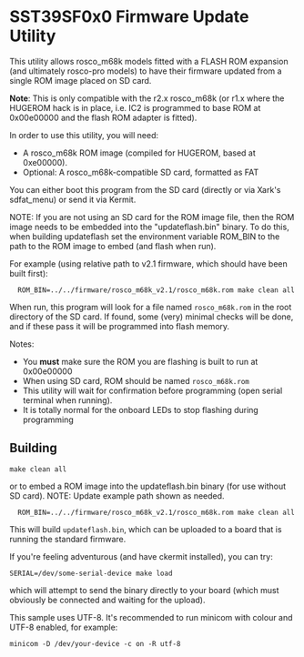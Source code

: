 # SST39SF0x0 Firmware Update Utility

This utility allows rosco_m68k models fitted with a FLASH ROM
expansion (and ultimately rosco-pro models) to have their firmware
updated from a single ROM image placed on SD card.

**Note**: This is only compatible with the r2.x rosco_m68k (or r1.x
where the HUGEROM hack is in place, i.e. IC2 is programmed to base ROM
at 0x00e00000 and the flash ROM adapter is fitted).

In order to use this utility, you will need:

* A rosco_m68k ROM image (compiled for HUGEROM, based at 0xe00000).
* Optional: A rosco_m68k-compatible SD card, formatted as FAT

You can either boot this program from the SD card (directly or
via Xark's sdfat_menu) or send it via Kermit.

NOTE: If you are not using an SD card for the ROM image file, then
the ROM image needs to be embedded into the "updateflash.bin" binary.
To do this, when building updateflash set the environment variable
ROM_BIN to the path to the ROM image to embed (and flash when run).

For example (using relative path to v2.1 firmware, which should have been built first):

```shell
  ROM_BIN=../../firmware/rosco_m68k_v2.1/rosco_m68k.rom make clean all
```

When run, this program will look for a file named `rosco_m68k.rom`
in the root directory of the SD card. If found, some (very) minimal
checks will be done, and if these pass it will be programmed into
flash memory.

Notes:

* You **must** make sure the ROM you are flashing is built to run at 0x00e00000
* When using SD card, ROM should be named `rosco_m68k.rom`
* This utility will wait for confirmation before programming (open serial terminal when running).
* It is totally normal for the onboard LEDs to stop flashing during programming

## Building

```shell
make clean all
```

or to embed a ROM image into the updateflash.bin binary (for use without SD card). NOTE: Update
example path shown as needed.

```shell
  ROM_BIN=../../firmware/rosco_m68k_v2.1/rosco_m68k.rom make clean all
```

This will build `updateflash.bin`, which can be uploaded to a board that
is running the standard firmware.

If you're feeling adventurous (and have ckermit installed), you
can try:

```shell
SERIAL=/dev/some-serial-device make load
```

which will attempt to send the binary directly to your board (which
must obviously be connected and waiting for the upload).

This sample uses UTF-8. It's recommended to run minicom with colour
and UTF-8 enabled, for example:

```shell
minicom -D /dev/your-device -c on -R utf-8
```
